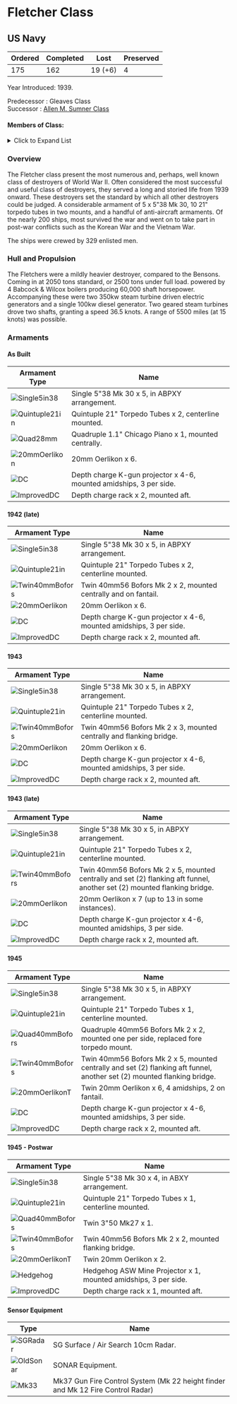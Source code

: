 # Fletcher Class
## US Navy

Ordered | Completed | Lost | Preserved
 ------ | ------ | ------ | ------ 
175 | 162 | 19 (+6) | 4 <br/>
 
Year Introduced: 1939. <br/>
 
Predecessor : Gleaves Class <br/>
Successor : [Allen M. Sumner Class](/History/AllenMSumnerClass.md) <br/>

#### Members of Class: <br/>
<details>
	<summary>Click to Expand List</summary>
	
Icon | Name | Hull Number | Present
| ------ | ------ | ------ |  ------ |
![Fletcher](/Icons/Ship/EagleUnion/Fletcher.png) | Benson | DD-445 | Yes <br/>
![Radford](/Icons/Ship/EagleUnion/Radford.png) | Radford | DD-446 | Yes <br/>
![Jenkins](/Icons/Ship/EagleUnion/Jenkins.png) | Jenkins | DD-447 | Yes <br/>
![UnknownDD](/Icons/Ship/UnknownDD.png) | La Vallette | DD-448 | No <br/>
![Nicholas](/Icons/Ship/EagleUnion/Nicholas.png) | Nicholas | DD-449 | Yes <br/>
![UnknownDD](/Icons/Ship/UnknownDD.png) | O'Bannon | DD-450 | No <br/>
![UnknownDD](/Icons/Ship/UnknownDD.png) | Chevalier | DD-451 | No <br/>
![UnknownDD](/Icons/Ship/UnknownDD.png) | Saufley | DD-465 | No <br/>
![UnknownDD](/Icons/Ship/UnknownDD.png) | Waller | DD-466 | No <br/>
![UnknownDD](/Icons/Ship/UnknownDD.png) | Strong | DD-467 | No <br/>
![UnknownDD](/Icons/Ship/UnknownDD.png) | Taylor | DD-468 | No <br/>
![UnknownDD](/Icons/Ship/UnknownDD.png) | De Haven | DD-469 | No <br/>
![Bache](/Icons/Ship/EagleUnion/Bache.png) | Bache | DD-470 | Yes <br/>
![UnknownDD](/Icons/Ship/UnknownDD.png) | Beale | DD-471 | No <br/>
![UnknownDD](/Icons/Ship/UnknownDD.png) | Guest | DD-472 | No <br/>
![UnknownDD](/Icons/Ship/UnknownDD.png) | Bennett | DD-473 | No <br/>
![UnknownDD](/Icons/Ship/UnknownDD.png) | Fullam | DD-474 | No <br/>
![UnknownDD](/Icons/Ship/UnknownDD.png) | Hudson | DD-475 | No <br/>
![UnknownDD](/Icons/Ship/UnknownDD.png) | Hutchins | DD-476 | No <br/>
![UnknownDD](/Icons/Ship/UnknownDD.png) | Pringle | DD-477 | No <br/>
![Stanly](/Icons/Ship/EagleUnion/Stanly.png) | Stanly | DD-478 | Yes <br/>
![UnknownDD](/Icons/Ship/UnknownDD.png) | Stevens | DD-479 | No <br/>
![UnknownDD](/Icons/Ship/UnknownDD.png) | Halford | DD-450 | No <br/>
![UnknownDD](/Icons/Ship/UnknownDD.png) | Leutze | DD-481 | No <br/>
![UnknownDD](/Icons/Ship/UnknownDD.png) | Watson | DD-482 | No <br/>
![UnknownDD](/Icons/Ship/UnknownDD.png) | Philip | DD-498 | No <br/>
![UnknownDD](/Icons/Ship/UnknownDD.png) | Renshaw | DD-499 | No <br/>
![UnknownDD](/Icons/Ship/UnknownDD.png) | Ringgold | DD-500 | No <br/>
![UnknownDD](/Icons/Ship/UnknownDD.png) | Schroeder | DD-501 | No <br/>
![UnknownDD](/Icons/Ship/UnknownDD.png) | Sigsbee | DD-502 | No <br/>
![UnknownDD](/Icons/Ship/UnknownDD.png) | Conway | DD-507 | No <br/>
![UnknownDD](/Icons/Ship/UnknownDD.png) | Cony | DD-508 | No <br/>
![UnknownDD](/Icons/Ship/UnknownDD.png) | Converse | DD-509 | No <br/>
![UnknownDD](/Icons/Ship/UnknownDD.png) | Eaton | DD-510 | No <br/>
![Foote](/Icons/Ship/EagleUnion/Foote.png) | Foote | DD-511 | Yes <br/>
![Spence](/Icons/Ship/EagleUnion/Spence.png) | Spence | DD-512 | Yes <br/>
![UnknownDD](/Icons/Ship/UnknownDD.png) | Terry | DD-513 | No <br/>
![Thatcher](/Icons/Ship/EagleUnion/Thatcher.png) | Thatcher | DD-514 | Yes <br/>
![UnknownDD](/Icons/Ship/UnknownDD.png) | Anthony | DD-515 | No <br/>
![UnknownDD](/Icons/Ship/UnknownDD.png) | Wadsworth | DD-516 | No <br/>
![UnknownDD](/Icons/Ship/UnknownDD.png) | Walker | DD-517 | No <br/>
![UnknownDD](/Icons/Ship/UnknownDD.png) | Brownson | DD-518 | No <br/>
![UnknownDD](/Icons/Ship/UnknownDD.png) | Daly | DD-519 | No <br/>
![UnknownDD](/Icons/Ship/UnknownDD.png) | Isherwood | DD-520 | No <br/>
![Kimberly](/Icons/Ship/EagleUnion/Kimberly.png) | Kimberly | DD-521 | Yes <br/>
![UnknownDD](/Icons/Ship/UnknownDD.png) | Luce | DD-522 | No <br/>
![UnknownDD](/Icons/Ship/UnknownDD.png) | Abner Read | DD-526 | No <br/>
![UnknownDD](/Icons/Ship/UnknownDD.png) | Ammen | DD-527 | No <br/>
![Mullany](/Icons/Ship/EagleUnion/Mullany.png) | Mullany | DD-528 | Yes <br/>
![Bush](/Icons/Ship/EagleUnion/Bush.png) | Bush | DD-529 | Yes <br/>
![UnknownDD](/Icons/Ship/UnknownDD.png) | Trathen | DD-530 | No <br/>
![Hazelwood](/Icons/Ship/EagleUnion/Hazelwood.png) | Hazelwood | DD-531 | Yes <br/>
![UnknownDD](/Icons/Ship/UnknownDD.png) | Heermann | DD-532 | No <br/>
![UnknownDD](/Icons/Ship/UnknownDD.png) | Hoel | DD-533 | No <br/>
![UnknownDD](/Icons/Ship/UnknownDD.png) | McCord | DD-534 | No <br/>
![UnknownDD](/Icons/Ship/UnknownDD.png) | Miller | DD-535 | No <br/>
![UnknownDD](/Icons/Ship/UnknownDD.png) | Owen | DD-536 | No <br/>
![UnknownDD](/Icons/Ship/UnknownDD.png) | The Sullivans | DD-537 | No <br/>
![Hazelwood](/Icons/Ship/EagleUnion/Stephen_Potter.png) | Stephen Potter | DD-538 | Yes <br/>
![UnknownDD](/Icons/Ship/UnknownDD.png) | Tingley | DD-539 | No <br/>
![UnknownDD](/Icons/Ship/UnknownDD.png) | Twining | DD-540 | No <br/>
![UnknownDD](/Icons/Ship/UnknownDD.png) | Yarnall | DD-541 | No <br/>
![UnknownDD](/Icons/Ship/UnknownDD.png) | Boyd | DD-544 | No <br/>
![UnknownDD](/Icons/Ship/UnknownDD.png) | Bradford | DD-545 | No <br/>
![UnknownDD](/Icons/Ship/UnknownDD.png) | Brown | DD-546 | No <br/>
![UnknownDD](/Icons/Ship/UnknownDD.png) | Cowell | DD-547 | No <br/>
![UnknownDD](/Icons/Ship/UnknownDD.png) | Capps | DD-550 | No <br/>
![UnknownDD](/Icons/Ship/UnknownDD.png) | David W. Taylor | DD-551 | No <br/>
![UnknownDD](/Icons/Ship/UnknownDD.png) | Evans | DD-552 | No <br/>
![UnknownDD](/Icons/Ship/UnknownDD.png) | John D. Henley | DD-553 | No <br/>
![UnknownDD](/Icons/Ship/UnknownDD.png) | Franks | DD-554 | No <br/>
![UnknownDD](/Icons/Ship/UnknownDD.png) | Haggard | DD-555 | No <br/>
![UnknownDD](/Icons/Ship/UnknownDD.png) | Hailey | DD-556 | No <br/>
![UnknownDD](/Icons/Ship/UnknownDD.png) | Johnston | DD-557 | No <br/>
![UnknownDD](/Icons/Ship/UnknownDD.png) | Laws | DD-558 | No <br/>
![UnknownDD](/Icons/Ship/UnknownDD.png) | Longshaw | DD-559 | No <br/>
![Morrison](/Icons/Ship/EagleUnion/Morrison.png) | Morrison | DD-560 | Yes <br/>
![UnknownDD](/Icons/Ship/UnknownDD.png) | Pritchett | DD-561 | No <br/>
![UnknownDD](/Icons/Ship/UnknownDD.png) | Robinson | DD-562 | No <br/>
![UnknownDD](/Icons/Ship/UnknownDD.png) | Ross | DD-563 | No <br/>
![UnknownDD](/Icons/Ship/UnknownDD.png) | Rowe | DD-564 | No <br/>
![Smalley](/Icons/Ship/EagleUnion/Smalley.png) | Smalley | DD-565 | Yes <br/>
![UnknownDD](/Icons/Ship/UnknownDD.png) | Stoddard | DD-566 | No <br/>
![UnknownDD](/Icons/Ship/UnknownDD.png) | Watts | DD-567 | No <br/>
![UnknownDD](/Icons/Ship/UnknownDD.png) | Wren | DD-568 | No <br/>
![Aulick](/Icons/Ship/EagleUnion/Aulick.png) | Aulick | DD-569 | Yes <br/>
![Charles_Ausburne](/Icons/Ship/EagleUnion/Charles_Ausburne.png) | Charles Ausburne | DD-570 | Yes <br/>
![UnknownDD](/Icons/Ship/UnknownDD.png) | Claxton | DD-571 | No <br/>
![UnknownDD](/Icons/Ship/UnknownDD.png) | Dyson | DD-572 | No <br/>
![UnknownDD](/Icons/Ship/UnknownDD.png) | Harrison | DD-573 | No <br/>
![UnknownDD](/Icons/Ship/UnknownDD.png) | John Rodger | DD-574 | No <br/>
![UnknownDD](/Icons/Ship/UnknownDD.png) | McKee | DD-575 | No <br/>
![UnknownDD](/Icons/Ship/UnknownDD.png) | Murray | DD-576 | No <br/>
![UnknownDD](/Icons/Ship/UnknownDD.png) | Sproston | DD-577 | No <br/>
![UnknownDD](/Icons/Ship/UnknownDD.png) | Wickes | DD-578 | No <br/>
![UnknownDD](/Icons/Ship/UnknownDD.png) | William D. Porter | DD-579 | No <br/>
![UnknownDD](/Icons/Ship/UnknownDD.png) | Young | DD-580 | No <br/>
![UnknownDD](/Icons/Ship/UnknownDD.png) | Charrette | DD-581 | No <br/>
![UnknownDD](/Icons/Ship/UnknownDD.png) | Connor | DD-582 | No <br/>
![UnknownDD](/Icons/Ship/UnknownDD.png) | Hall | DD-583 | No <br/>
![UnknownDD](/Icons/Ship/UnknownDD.png) | Halligan | DD-584 | No <br/>
![UnknownDD](/Icons/Ship/UnknownDD.png) | Haraden | DD-585 | No <br/>
![UnknownDD](/Icons/Ship/UnknownDD.png) | Newcomb | DD-586 | No <br/>
![UnknownDD](/Icons/Ship/UnknownDD.png) | Bell | DD-587 | No <br/>
![UnknownDD](/Icons/Ship/UnknownDD.png) | Burns | DD-588 | No <br/>
![UnknownDD](/Icons/Ship/UnknownDD.png) | Izard | DD-589 | No <br/>
![UnknownDD](/Icons/Ship/UnknownDD.png) | Paul Hamilton | DD-590 | No <br/>
![UnknownDD](/Icons/Ship/UnknownDD.png) | Twiggs | DD-591 | No <br/>
![UnknownDD](/Icons/Ship/UnknownDD.png) | Howorth | DD-592 | No <br/>
![UnknownDD](/Icons/Ship/UnknownDD.png) | Killen | DD-593 | No <br/>
![UnknownDD](/Icons/Ship/UnknownDD.png) | Hart | DD-594 | No <br/>
![UnknownDD](/Icons/Ship/UnknownDD.png) | Metcalf | DD-595 | No <br/>
![UnknownDD](/Icons/Ship/UnknownDD.png) | Shields | DD-596 | No <br/>
![UnknownDD](/Icons/Ship/UnknownDD.png) | Wiley | DD-597 | No <br/>
![UnknownDD](/Icons/Ship/UnknownDD.png) | Abbot | DD-629 | No <br/>
![UnknownDD](/Icons/Ship/UnknownDD.png) | Braine | DD-630 | No <br/>
![UnknownDD](/Icons/Ship/UnknownDD.png) | Erben | DD-631 | No <br/>
![UnknownDD](/Icons/Ship/UnknownDD.png) | Hale | DD-642 | No <br/>
![UnknownDD](/Icons/Ship/UnknownDD.png) | Sigourney | DD-643 | No <br/>
![UnknownDD](/Icons/Ship/UnknownDD.png) | Stembel | DD-644 | No <br/>
![UnknownDD](/Icons/Ship/UnknownDD.png) | Albert W. Grant | DD-649 | No <br/>
![UnknownDD](/Icons/Ship/UnknownDD.png) | Caperton | DD-650 | No <br/>
![UnknownDD](/Icons/Ship/UnknownDD.png) | Cogswell | DD-651 | No <br/>
![UnknownDD](/Icons/Ship/UnknownDD.png) | Ingersoll | DD-652 | No <br/>
![UnknownDD](/Icons/Ship/UnknownDD.png) | Knapp | DD-653 | No <br/>
![UnknownDD](/Icons/Ship/UnknownDD.png) | Bearss | DD-654 | No <br/>
![UnknownDD](/Icons/Ship/UnknownDD.png) | John Hood | DD-655 | No <br/>
![UnknownDD](/Icons/Ship/UnknownDD.png) | Van Valkenburgh | DD-656 | No <br/>
![UnknownDD](/Icons/Ship/UnknownDD.png) | Charles J. Badger | DD-657 | No <br/>
![UnknownDD](/Icons/Ship/UnknownDD.png) | Colahan | DD-658 | No <br/>
![UnknownDD](/Icons/Ship/UnknownDD.png) | Dashiell | DD-659 | No <br/>
![UnknownDD](/Icons/Ship/UnknownDD.png) | Bullard | DD-660 | No <br/>
![UnknownDD](/Icons/Ship/UnknownDD.png) | Kidd | DD-661 | No <br/>
![UnknownDD](/Icons/Ship/UnknownDD.png) | Bennion | DD-662 | No <br/>
![UnknownDD](/Icons/Ship/UnknownDD.png) | Heywood L. Edwards | DD-663 | No <br/>
![UnknownDD](/Icons/Ship/UnknownDD.png) | Richard P. Leary | DD-664 | No <br/>
![UnknownDD](/Icons/Ship/UnknownDD.png) | Bryant | DD-665 | No <br/>
![UnknownDD](/Icons/Ship/UnknownDD.png) | Black | DD-666 | No <br/>
![UnknownDD](/Icons/Ship/UnknownDD.png) | Chauncey | DD-667 | No <br/>
![UnknownDD](/Icons/Ship/UnknownDD.png) | Clarence K. Bronson | DD-668 | No <br/>
![UnknownDD](/Icons/Ship/UnknownDD.png) | Cotten | DD-669 | No <br/>
![UnknownDD](/Icons/Ship/UnknownDD.png) | Dortch | DD-670 | No <br/>
![UnknownDD](/Icons/Ship/UnknownDD.png) | Gatling | DD-671 | No <br/>
![UnknownDD](/Icons/Ship/UnknownDD.png) | Healy | DD-672 | No <br/>
![UnknownDD](/Icons/Ship/UnknownDD.png) | Hickox | DD-673 | No <br/>
![UnknownDD](/Icons/Ship/UnknownDD.png) | Hunt | DD-674 | No <br/>
![UnknownDD](/Icons/Ship/UnknownDD.png) | Lewis Hancock | DD-675 | No <br/>
![UnknownDD](/Icons/Ship/UnknownDD.png) | Marshall | DD-676 | No <br/>
![UnknownDD](/Icons/Ship/UnknownDD.png) | McDermut | DD-677 | No <br/>
![UnknownDD](/Icons/Ship/UnknownDD.png) | McGowan| DD-678 | No <br/>
![UnknownDD](/Icons/Ship/UnknownDD.png) | McNair| DD-679 | No <br/>
![UnknownDD](/Icons/Ship/UnknownDD.png) | Melvin | DD-680 | No <br/>
![UnknownDD](/Icons/Ship/UnknownDD.png) | Hopewell | DD-681 | No <br/>
![UnknownDD](/Icons/Ship/UnknownDD.png) | Porterfield | DD-682 | No <br/>
![UnknownDD](/Icons/Ship/UnknownDD.png) | Stockham | DD-683 | No <br/>
![UnknownDD](/Icons/Ship/UnknownDD.png) | Wedderburn | DD-684 | No <br/>
![UnknownDD](/Icons/Ship/UnknownDD.png) | Picking | DD-685 | No <br/>
![Halsey_Powell](/Icons/Ship/EagleUnion/Halsey_Powell.png) | Halsey Powell | DD-686 | Yes <br/>
![UnknownDD](/Icons/Ship/UnknownDD.png) | Uhlmann | DD-687 | No <br/>
![UnknownDD](/Icons/Ship/UnknownDD.png) | Remey | DD-688 | No <br/>
![UnknownDD](/Icons/Ship/UnknownDD.png) | Wadleigh | DD-689 | No <br/>
![UnknownDD](/Icons/Ship/UnknownDD.png) | Norman Scott | DD-690 | No <br/>
![UnknownDD](/Icons/Ship/UnknownDD.png) | Metz | DD-691 | No <br/>
![UnknownDD](/Icons/Ship/UnknownDD.png) | Callaghan | DD-792 | No <br/>
![UnknownDD](/Icons/Ship/UnknownDD.png) | Cassin Young | DD-793 | No <br/>
![UnknownDD](/Icons/Ship/UnknownDD.png) | Irwin | DD-794 | No <br/>
![UnknownDD](/Icons/Ship/UnknownDD.png) | Preston | DD-795 | No <br/>
![UnknownDD](/Icons/Ship/UnknownDD.png) | Benham | DD-796 | No <br/>
![UnknownDD](/Icons/Ship/UnknownDD.png) | Cushing | DD-797 | No <br/>
![UnknownDD](/Icons/Ship/UnknownDD.png) | Monssen | DD-798 | No <br/>
![UnknownDD](/Icons/Ship/UnknownDD.png) | Jarvis | DD-799 | No <br/>
![UnknownDD](/Icons/Ship/UnknownDD.png) | Porter | DD-800 | No <br/>
![UnknownDD](/Icons/Ship/UnknownDD.png) | Colhoun | DD-801 | No <br/>
![UnknownDD](/Icons/Ship/UnknownDD.png) | Gregory | DD-802 | No <br/>
![UnknownDD](/Icons/Ship/UnknownDD.png) | Little | DD-803 | No <br/>
![UnknownDD](/Icons/Ship/UnknownDD.png) | Rooks | DD-804 | No <br/>

</details>

### Overview

The Fletcher class present the most numerous and, perhaps, well known class of destroyers of World War II. Often considered the most successful and useful class of destroyers, they served a long and storied life from 1939 onward. These destroyers set the standard by which all other destroyers could be judged. A considerable armament of 5 x 5"38 Mk 30, 10 21" torpedo tubes in two mounts, and a handful of anti-aircraft armaments. Of the nearly 200 ships, most survived the war and went on to take part in post-war conflicts such as the Korean War and the Vietnam War.

The ships were crewed by 329 enlisted men. <br/>

### Hull and Propulsion

The Fletchers were a mildly heavier destroyer, compared to the Bensons. Coming in at 2050 tons standard, or 2500 tons under full load. powered by 4 Babcock & Wilcox boilers producing 60,000 shaft horsepower. Accompanying these were two 350kw steam turbine driven electric generators and a single 100kw diesel generator. Two geared steam turbines drove two shafts, granting a speed 36.5 knots. A range of 5500 miles (at 15 knots) was possible. 

### Armaments

#### As Built

Armament Type | Name |
 ------ | ------ |
![Single5in38](/Icons/Equipment/Guns/DD/5in38.png) | Single 5"38 Mk 30 x 5, in ABPXY arrangement.
![Quintuple21in](/Icons/Equipment/Torpedo/Surface/21inQuintupleUSN.png) | Quintuple 21" Torpedo Tubes x 2, centerline mounted.
![Quad28mm](/Icons/Equipment/AA/Quad1in.png) | Quadruple 1.1" Chicago Piano x 1, mounted centrally.
![20mmOerlikon](/Icons/Equipment/AA/20mmOerlikon.png) | 20mm Oerlikon x 6.
![DC](/Icons/Equipment/Auxiliary/DepthCharge.png) | Depth charge K-gun projector x 4-6, mounted amidships, 3 per side.
![ImprovedDC](/Icons/Equipment/Auxiliary/ImprovedDepthCharge.png) | Depth charge rack x 2, mounted aft. <br/>

#### 1942 (late)

Armament Type | Name |
 ------ | ------ |
![Single5in38](/Icons/Equipment/Guns/DD/5in38.png) | Single 5"38 Mk 30 x 5, in ABPXY arrangement.
![Quintuple21in](/Icons/Equipment/Torpedo/Surface/21inQuintupleUSN.png) | Quintuple 21" Torpedo Tubes x 2, centerline mounted.
![Twin40mmBofors](/Icons/Equipment/AA/Twin40mmUSN.png) | Twin 40mm56 Bofors Mk 2 x 2, mounted centrally and on fantail.
![20mmOerlikon](/Icons/Equipment/AA/20mmOerlikon.png) | 20mm Oerlikon x 6.
![DC](/Icons/Equipment/Auxiliary/DepthCharge.png) | Depth charge K-gun projector x 4-6, mounted amidships, 3 per side.
![ImprovedDC](/Icons/Equipment/Auxiliary/ImprovedDepthCharge.png) | Depth charge rack x 2, mounted aft. <br/>

#### 1943

Armament Type | Name |
 ------ | ------ |
![Single5in38](/Icons/Equipment/Guns/DD/5in38.png) | Single 5"38 Mk 30 x 5, in ABPXY arrangement.
![Quintuple21in](/Icons/Equipment/Torpedo/Surface/21inQuintupleUSN.png) | Quintuple 21" Torpedo Tubes x 2, centerline mounted.
![Twin40mmBofors](/Icons/Equipment/AA/Twin40mmUSN.png) | Twin 40mm56 Bofors Mk 2 x 3, mounted centrally and flanking bridge.
![20mmOerlikon](/Icons/Equipment/AA/20mmOerlikon.png) | 20mm Oerlikon x 6.
![DC](/Icons/Equipment/Auxiliary/DepthCharge.png) | Depth charge K-gun projector x 4-6, mounted amidships, 3 per side.
![ImprovedDC](/Icons/Equipment/Auxiliary/ImprovedDepthCharge.png) | Depth charge rack x 2, mounted aft. <br/>

#### 1943 (late)

Armament Type | Name |
 ------ | ------ |
![Single5in38](/Icons/Equipment/Guns/DD/5in38.png) | Single 5"38 Mk 30 x 5, in ABPXY arrangement.
![Quintuple21in](/Icons/Equipment/Torpedo/Surface/21inQuintupleUSN.png) | Quintuple 21" Torpedo Tubes x 2, centerline mounted.
![Twin40mmBofors](/Icons/Equipment/AA/Twin40mmUSN.png) | Twin 40mm56 Bofors Mk 2 x 5, mounted centrally and set (2) flanking aft funnel, another set (2) mounted flanking bridge.
![20mmOerlikon](/Icons/Equipment/AA/20mmOerlikon.png) | 20mm Oerlikon x 7 (up to 13 in some instances).
![DC](/Icons/Equipment/Auxiliary/DepthCharge.png) | Depth charge K-gun projector x 4-6, mounted amidships, 3 per side.
![ImprovedDC](/Icons/Equipment/Auxiliary/ImprovedDepthCharge.png) | Depth charge rack x 2, mounted aft. <br/>

#### 1945

Armament Type | Name |
 ------ | ------ |
![Single5in38](/Icons/Equipment/Guns/DD/5in38.png) | Single 5"38 Mk 30 x 5, in ABPXY arrangement.
![Quintuple21in](/Icons/Equipment/Torpedo/Surface/21inQuintupleUSN.png) | Quintuple 21" Torpedo Tubes x 1, centerline mounted.
![Quad40mmBofors](/Icons/Equipment/AA/Quad40mmUSN.png) | Quadruple 40mm56 Bofors Mk 2 x 2, mounted one per side, replaced fore torpedo mount.
![Twin40mmBofors](/Icons/Equipment/AA/Twin40mmUSN.png) | Twin 40mm56 Bofors Mk 2 x 5, mounted centrally and set (2) flanking aft funnel, another set (2) mounted flanking bridge.
![20mmOerlikonT](/Icons/Equipment/AA/20mmOerlikonT.png) | Twin 20mm Oerlikon x 6, 4 amidships, 2 on fantail.
![DC](/Icons/Equipment/Auxiliary/DepthCharge.png) | Depth charge K-gun projector x 4-6, mounted amidships, 3 per side.
![ImprovedDC](/Icons/Equipment/Auxiliary/ImprovedDepthCharge.png) | Depth charge rack x 2, mounted aft. <br/>

#### 1945 - Postwar

Armament Type | Name |
 ------ | ------ |
![Single5in38](/Icons/Equipment/Guns/DD/5in38.png) | Single 5"38 Mk 30 x 4, in ABXY arrangement.
![Quintuple21in](/Icons/Equipment/Torpedo/Surface/21inQuintupleUSN.png) | Quintuple 21" Torpedo Tubes x 1, centerline mounted.
![Quad40mmBofors](/Icons/Equipment/AA/3in50Mk27.png) | Twin 3"50 Mk27 x 1.
![Twin40mmBofors](/Icons/Equipment/AA/Twin40mmUSN.png) | Twin 40mm56 Bofors Mk 2 x 2, mounted flanking bridge.
![20mmOerlikonT](/Icons/Equipment/AA/20mmOerlikonT.png) | Twin 20mm Oerlikon x 2.
![Hedgehog](/Icons/Equipment/Auxiliary/Hedgehog.png) | Hedgehog ASW Mine Projector x 1, mounted amidships, 3 per side.
![ImprovedDC](/Icons/Equipment/Auxiliary/ImprovedDepthCharge.png) | Depth charge rack x 1, mounted aft. <br/>

#### Sensor Equipment

Type | Name |
 ------ | ------ |
![SGRadar](/Icons/Equipment/Auxiliary/SGRadar.png) | SG Surface / Air Search 10cm Radar. <br/>
![OldSonar](/Icons/Equipment/Auxiliary/OldSonar.png) | SONAR Equipment. <br/>
![Mk33](/Icons/Equipment/Auxiliary/Mk33FireDirector.png) | Mk37 Gun Fire Control System (Mk 22 height finder and Mk 12 Fire Control Radar) <br/>